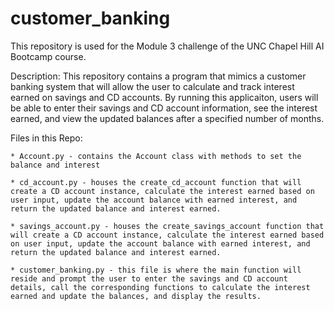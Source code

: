 # customer_banking
This repository is used for the Module 3 challenge of the UNC Chapel Hill AI Bootcamp course. 

Description: This repository contains a program that mimics a customer banking system that will allow the user to calculate and track interest earned on savings and CD accounts. By running this applicaiton, users will be able to enter their savings and CD account information, see the interest earned, and view the updated balances after a specified number of months.

Files in this Repo:

    * Account.py - contains the Account class with methods to set the balance and interest

    * cd_account.py - houses the create_cd_account function that will create a CD account instance, calculate the interest earned based on user input, update the account balance with earned interest, and return the updated balance and interest earned.
   
    * savings_account.py - houses the create_savings_account function that will create a CD account instance, calculate the interest earned based on user input, update the account balance with earned interest, and return the updated balance and interest earned.

    * customer_banking.py - this file is where the main function will reside and prompt the user to enter the savings and CD account details, call the corresponding functions to calculate the interest earned and update the balances, and display the results.